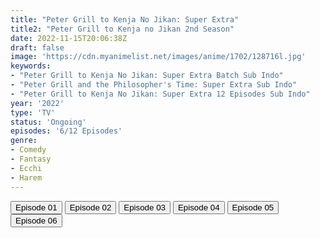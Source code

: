 ```yaml
---
title: "Peter Grill to Kenja No Jikan: Super Extra"
title2: "Peter Grill to Kenja no Jikan 2nd Season"
date: 2022-11-15T20:06:38Z
draft: false
image: 'https://cdn.myanimelist.net/images/anime/1702/128716l.jpg'
keywords:
- "Peter Grill to Kenja No Jikan: Super Extra Batch Sub Indo"
- "Peter Grill and the Philosopher's Time: Super Extra Sub Indo"
- "Peter Grill to Kenja No Jikan: Super Extra 12 Episodes Sub Indo"
year: '2022'
type: 'TV'
status: 'Ongoing'
episodes: '6/12 Episodes'
genre:
- Comedy
- Fantasy
- Ecchi
- Harem
---
```


<div class="d-g gg-5 gtc-r ai-c">
<button onclick="window.open('?arc=RfA5h1Dczn_20221011/1/MP4/Kuramanime-PTGRL_S2-01-480p-Kopaja','_blank')">Episode 01</button>
<button onclick="window.open('?arc=ojDANNsgkP_20221019/2/MP4/Kuramanime-PTGRL_S2-02-480p-Kopaja','_blank')">Episode 02</button>
<button onclick="window.open('?arc=ILYfP2lFh2_20221025/3/MP4/Kuramanime-PTGRL_S2-03-480p-Kopaja','_blank')">Episode 03</button>
<button onclick="window.open('?arc=OK6PXeFGFx_20221101/4/MP4/Kuramanime-PTGRL_S2-04-480p-Kopaja','_blank')">Episode 04</button>
<button onclick="window.open('?arc=l8FW5eOPe3_20221108/5/MP4/Kuramanime-PTGRL_S2-05-480p-Kopaja','_blank')">Episode 05</button>
<button onclick="window.open('?arc=MNEYmsXw1P_20221115/6/MP4/Kuramanime-PTGRL_S2-06-480p-Kopaja','_blank')">Episode 06</button>
</div>